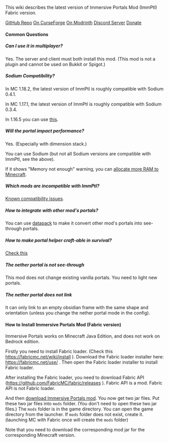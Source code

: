 
This wiki describes the latest version of Immersive Portals Mod (ImmPtl) Fabric version.

[GitHub Repo](https://github.com/qouteall/ImmersivePortalsMod)     [On CurseForge](https://www.curseforge.com/minecraft/mc-mods/immersive-portals-mod)      [On Modrinth](https://modrinth.com/mod/immersiveportals)     [Discord Server](https://discord.gg/BZxgURK)     [Donate](https://www.patreon.com/qouteall)

#### Common Questions

##### Can I use it in multiplayer?

Yes. The server and client must both install this mod. (This mod is not a plugin and cannot be used on Bukkit or Spigot.)

##### Sodium Compatibility?

In MC 1.18.2, the latest version of ImmPtl is roughly compatible with Sodium 0.4.1.

In MC 1.17.1, the latest version of ImmPtl is roughly compatible with Sodium 0.3.4.

In 1.16.5 you can use [this](https://github.com/qouteall/sodium-fabric/releases).

##### Will the portal impact performance?

Yes. (Especially with dimension stack.)

You can use Sodium (but not all Sodium versions are compatible with ImmPtl, see the above).

If it shows "Memory not enough" warning, you can [allocate more RAM to Minecraft](https://filmora.wondershare.com/game-recording/how-to-allocate-more-ram-to-minecraft.html).

##### Which mods are incompatible with ImmPtl?

[Known compatibility issues](https://github.com/qouteall/ImmersivePortalsMod/issues?q=is%3Aissue+is%3Aopen+label%3A%22Mod+Compatibility%22).

##### How to integrate with other mod's portals?

You can use [datapack](https://github.com/qouteall/ImmersivePortalsMod/wiki/Datapack-Based-Custom-Portal-Generation#convert_vanilla_nether_portaljson-convent-vanilla-nether-portals-into-see-through-portals-if-the-shapes-are-compatible) to make it convert other mod's portals into see-through portals.

##### How to make portal helper craft-able in survival?

[Check this](https://github.com/qouteall/ImmersivePortalsMod/wiki/Portal-Customization#how-to-use-similar-functionality-in-survival-mode)

##### The nether portal is not see-through

This mod does not change existing vanilla portals. You need to light new portals.

##### The nether portal does not link

It can only link to an empty obsidian frame with the same shape and orientation (unless you change the nether portal mode in  the config).

#### How to Install Immersive Portals Mod (Fabric version)

Immersive Portals works on Minecraft Java Edition, and does not work on Bedrock edition.

Firstly you need to install Fabric loader. (Check this https://fabricmc.net/wiki/install ). Download the Fabric loader installer here: https://fabricmc.net/use/ . Then open the Fabric loader installer to install Fabric loader.

After installing the Fabric loader, you need to download Fabric API (https://github.com/FabricMC/fabric/releases ). Fabric API is a mod. Fabric API is not Fabric loader.

And then [download Immersive Portals mod](https://qouteall.fun/immptl). You now get two jar files. Put these two jar files into `mods` folder. (You don't need to open these two jar files.) The `mods` folder is in the game directory. You can open the game directory from the launcher. If `mods` folder does not exist, create it. (launching MC with Fabric once will create the `mods` folder)

Note that you need to download the corresponding mod jar for the corresponding Minecraft version.
